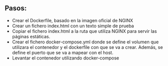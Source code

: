 Pasos:
------

- Crear el Dockerfile, basado en la imagen oficial de NGINX
- Crear un fichero index.html con un texto simple de prueba
- Copiar el fichero index.html a la ruta que utiliza NGINX para servir las páginas estáticas.
- Crear el fichero docker-compose.yml donde se define el volumen que utilizara el contenedor y el dockerfile con que se
  va a crear. Además, se define el puerto que se va a mapear con el host.
- Levantar el contenedor utilizando docker-compose